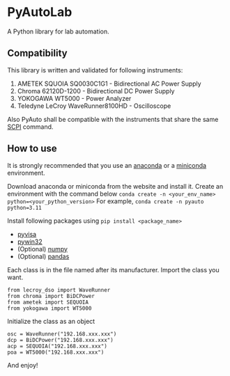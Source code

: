 # PyAutoLab
A Python library for lab automation.

## Compatibility
This library is written and validated for following instruments:
1. AMETEK SQUOIA SQ0030C1G1 - Bidirectional AC Power Supply
1. Chroma 62120D-1200 - Bidirectional DC Power Supply
1. YOKOGAWA WT5000 - Power Analyzer
1. Teledyne LeCroy WaveRunner8100HD - Oscilloscope

Also PyAuto shall be compatible with the instruments that share the same [SCPI](https://www.ivifoundation.org/About-IVI/scpi.html) command.

## How to use
It is strongly recommended that you use an [anaconda](https://www.anaconda.com/) or a [miniconda](https://www.anaconda.com/docs/getting-started/miniconda/main) environment.

Download anaconda or miniconda from the website and install it.
Create an environment with the command below
`conda create -n <your_env_name> python=<your_python_version>`
For example, `conda create -n pyauto python=3.11`

Install following packages using `pip install <package_name>`
- [pyvisa](https://pyvisa.readthedocs.io/en/latest/)
- [pywin32](https://timgolden.me.uk/pywin32-docs/contents.html)
- (Optional) [numpy](https://numpy.org/)
- (Optional) [pandas](https://pandas.pydata.org/)

Each class is in the file named after its manufacturer. Import the class you want.
```
from lecroy_dso import WaveRunner
from chroma import BiDCPower
from ametek import SEQUOIA
from yokogawa import WT5000
```

Initialize the class as an object
```
osc = WaveRunner("192.168.xxx.xxx")
dcp = BiDCPower("192.168.xxx.xxx")
acp = SEQUOIA("192.168.xxx.xxx")
poa = WT5000("192.168.xxx.xxx")
```

And enjoy!
